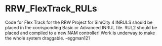 # RRW_FlexTrack_RULs
Code for Flex Track for the RRW Project for SimCity 4
INRULS should be placed in the corrisponding Basic or Advanced INRUL file.
RUL2 should be placed and compiled to a new NAM controller!
Work is underway to make the whole system draggable.
-eggman121
